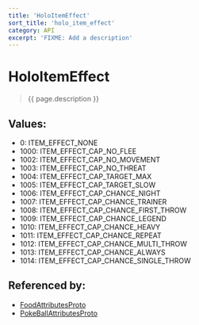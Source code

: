 ```yaml
---
title: 'HoloItemEffect'
sort_title: 'holo_item_effect'
category: API
excerpt: 'FIXME: Add a description'
---
```


[comment]: <> (THIS PART IS GENERATED - AKA DON'T EDIT THIS PART MANUALLY)

# HoloItemEffect

> {{ page.description }}

## Values:

- 0: ITEM_EFFECT_NONE
- 1000: ITEM_EFFECT_CAP_NO_FLEE
- 1002: ITEM_EFFECT_CAP_NO_MOVEMENT
- 1003: ITEM_EFFECT_CAP_NO_THREAT
- 1004: ITEM_EFFECT_CAP_TARGET_MAX
- 1005: ITEM_EFFECT_CAP_TARGET_SLOW
- 1006: ITEM_EFFECT_CAP_CHANCE_NIGHT
- 1007: ITEM_EFFECT_CAP_CHANCE_TRAINER
- 1008: ITEM_EFFECT_CAP_CHANCE_FIRST_THROW
- 1009: ITEM_EFFECT_CAP_CHANCE_LEGEND
- 1010: ITEM_EFFECT_CAP_CHANCE_HEAVY
- 1011: ITEM_EFFECT_CAP_CHANCE_REPEAT
- 1012: ITEM_EFFECT_CAP_CHANCE_MULTI_THROW
- 1013: ITEM_EFFECT_CAP_CHANCE_ALWAYS
- 1014: ITEM_EFFECT_CAP_CHANCE_SINGLE_THROW

## Referenced by:

- [FoodAttributesProto](../../messages/FoodAttributesProto/)
- [PokeBallAttributesProto](../../messages/PokeBallAttributesProto/)

[comment]: <> (YOU CAN EDIT AFTER THIS)
